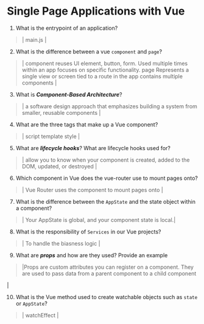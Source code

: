 # Single Page Applications with Vue
01. What is the entrypoint of an application?

  > | main.js |

02. What is the difference between a vue `component` and `page`?

  > | component reuses UI element, button, form. Used multiple times within an app focuses on specific functionality. page Represents a single view or screen tied to a route in the app contains multiple components |

03. What is ***Component-Based Architecture***?

  > | a software design approach that emphasizes building a system from smaller, reusable components |

04. What are the three tags that make up a Vue component?

  > | script template style |

05. What are ***lifecycle hooks***? What are lifecycle hooks used for?

  > | allow you to know when your component is created, added to the DOM, updated, or destroyed |

06. Which component in Vue does the vue-router use to mount pages onto?

  > | Vue Router uses the <router-view> component to mount pages onto |

07. What is the difference between the `AppState` and the state object within a component?

  > | Your AppState is global, and your component state is local.|

08. What is the responsibility of `Services` in our Vue projects?

  > | To handle the biasness logic |

09. What are ***props*** and how are they used? Provide an example

  > |Props are custom attributes you can register on a component. They are used to pass data from a parent component to a child component
  
  <script>
export default {
  props: {
    message: String
  }
};
</script>

   <template>
  <div>
    <p>{{ message }}</p>
  </div>
</template>

 |

10. What is the Vue method used to create watchable objects such as `state` or `AppState`?

  > | watchEffect | 